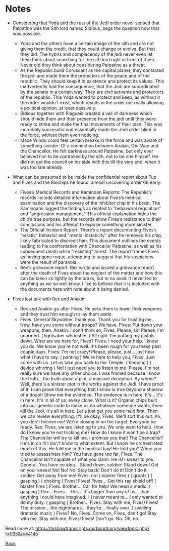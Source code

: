 # Notes

- Considering that Yoda and the rest of the Jedi order never sensed that Palpatine was the Sith lord named Sidious, begs the question how that was possible.
    - Yoda and the others have a certain image of the sith and are not giving them the credit, that they could change or evolve. But that they did. The hybris and complacency of the jedi never even let them think about searching for the sith lord right in front of them. Never did they think about considering Palpatine as a threat.
    - As the Republic build Coruscant as the capital planet, they contacted the jedi and made them the protectors of the peace and of the republic. They should keep it in existence and protect its values. This inadvertently had the consequence, that the Jedi are subordinated by the senate in a certain way. They are civil servants and protectors of the republic. This Yoda wanted to protect and keep, as without it the order wouldn't exist, which results in the order not really allowing a political opinion, at least passively. 
    - Sidious together with Plagueis created a veil of darkness which should hide them and their presence from the jedi until they were ready to strike and make the final movements of their plan. This was incredibly successful and essentially made the Jedi order blind in the force, without them even noticing.
    - Mace Windu could feel certain breaks in the force and was aware of something sinister. Of a connection between Anakin, Obi-Wan and the Chancellor. He felt darkness around Palpatine, but only ever believed him to be controlled by the sith, not to be one himself. He did not get the council on his side with this till the very end, when it was too late already.

- What can be presumed to be inside the confidential report about Tup and Fives and the Biochips he found, almost uncovering order 66 early:
    - Fives’s Medical Records and Kaminoan Reports: The Republic’s records include detailed information about Fives’s medical examination and the discovery of the inhibitor chip in his brain. The Kaminoans logged the findings as related to "behavioral regulation" and "aggression management." This official explanation hides the chip’s true purpose, but the records show Fives’s resistance to their conclusions and his attempt to expose something more sinister.
    - The Official Incident Report: There’s a report documenting Fives’s "erratic" behavior and "mental instability" after he removed his chip, likely fabricated to discredit him. This document outlines the events leading to his confrontation with Chancellor Palpatine, as well as his subsequent death while "resisting" arrest. The report frames Fives as having gone rogue, attempting to suggest that his suspicions were the result of paranoia.
    - Rex's grievance report: Rex wrote and issued a grievance report after the death of Fives about the neglect of the matter and how this can be taken so lightly by the brass, but to no avail. It never led to anything as we so well know. I like to believe that it is included with the documents here with note about it being denied.

- Fives last talk with Rex and Anakin
    - Rex and Anakin go after Fives. He asks them to lower their weapons and they trust him enough to lay them aside.
    - Fives: General Skywalker, thank you. Thank you for trusting me. Now, have you come without troops? We have. Fives: Put down your weapons, then. Anakin: I don't think so, Fives. Please, sir! Please, I'm unarmed. ( lightsaber whooshes ) All right. I'm putting my pistols down. What are we here for, Fives? Fives: I need your help. I know you do. We know you're not well. It's been rough for you these past couple days. Fives: I'm not crazy! Please, please, just... just hear what I have to say. ( panting ) We're here to help you, Fives. Just come with us. Let us take you back to the Temple. ( beeping ) ( device whirring ) No! I just need you to listen to me. Please. I'm not really sure we have any other choice. I was framed because I know the truth... the truth about a plot, a massive deception. By whom? Well, there's a sinister plot in the works against the Jedi. I have proof of it. I can prove that everything that I know is true beyond a shadow of a doubt! Show me the evidence. The evidence is in here. It's... it's in here. It's in all of us, every clone. What is it? Organic chips built into our genetic code to make us do whatever someone wants, Even kill the Jedi. It's all in here. Let's just get you some help first. Then we can review everything. It'll be okay, Fives. We'll sort this out. Ah, you don't believe me! We're closing in on the target. Everyone be ready. Rex: Fives, we are listening to you. We only want to help. How do I know you're not tricking me? How do I know it won't be a trap? The Chancellor will try to kill me. I promise you that! The Chancellor? He's in on it! I don't know to what extent. But I know he orchestrated much of this. He told me in the medical bay! He told you? When you tried to assassinate him? You have gone too far, Fives. The Chancellor isn't capable of what you claim. He is! I swear to you, General. You have no idea... Stand down, soldier! Stand down! Get on your knees! No! No! No! Stay back! Don't do it! Don't do it, soldier! Get away from me! Fives, no! ( blaster fires ) ( grunts ) ( gasping ) ( choking ) Fives! Fives! Fives... Get this ray shield off! ( blaster fires ) Fives. Brother... Call for help! We need a medic! ( gasping ) Rex... Fives... This... it's bigger than any of us... than anything I could have imagined. I-I never meant to... I only wanted to do my duty. ( gasping ) Brother... Fives. Stay with me, Fives! Fives! The mission... the nightmares... they're... finally over. ( swelling dramatic music ) Fives? No, Fives. Come on, Fives, don't go! Stay with me. Stay with me. Fives! Fives! Don't go. No. Oh, no.

Read more at: https://tvshowtranscripts.ourboard.org/viewtopic.php?f=935&t=44145

[Back](/Star%20Wars/Series/I%20am%20not%20leaving%20again/Planing/README.md)
